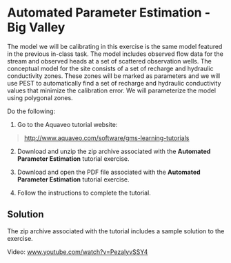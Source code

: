 # Automated Parameter Estimation - Big Valley

The model we will be calibrating in this exercise is the same model featured in the previous in-class task. The model includes observed flow data for the stream and observed heads at a set of scattered observation wells. The conceptual model for the site consists of a set of recharge and hydraulic conductivity zones. These zones will be marked as parameters and we will use PEST to automatically find a set of recharge and hydraulic conductivity values that minimize the calibration error. We will parameterize the model using polygonal zones.

Do the following:

1) Go to the Aquaveo tutorial website:

>[<u>http://www.aquaveo.com/software/gms-learning-tutorials</u>](https://byu-ce547.readthedocs.io/en/latest/unit3/03_study_pt3/learning-tutorials.htm)

2) Download and unzip the zip archive associated with the **Automated Parameter Estimation** tutorial exercise.

3) Download and open the PDF file associated with the **Automated Parameter Estimation** tutorial exercise.

4) Follow the instructions to complete the tutorial.

## Solution

The zip archive associated with the tutorial includes a sample solution to the exercise.

Video: [<u>www.youtube.com/watch?v=PezalyvSSY4</u>](https://www.youtube.com/watch?v=PezalyvSSY4)